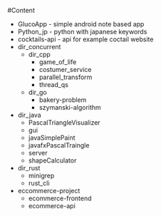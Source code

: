 #Content
- GlucoApp - simple android note based app
- Python_jp - python with japanese keywords
- cocktails-api - api for example coctail website
- dir_concurrent
  - dir_cpp
    - game_of_life
    - costumer_service
    - parallel_transform
    - thread_qs
  - dir_go
    - bakery-problem
    - szymanski-algorithm
- dir_java
  - PascalTriangleVisualizer
  - gui
  - javaSimplePaint
  - javafxPascalTraingle
  - server
  - shapeCalculator
- dir_rust
  - minigrep
  - rust_cli
- eccommerce-project
  - ecommerce-frontend
  - ecommerce-api
